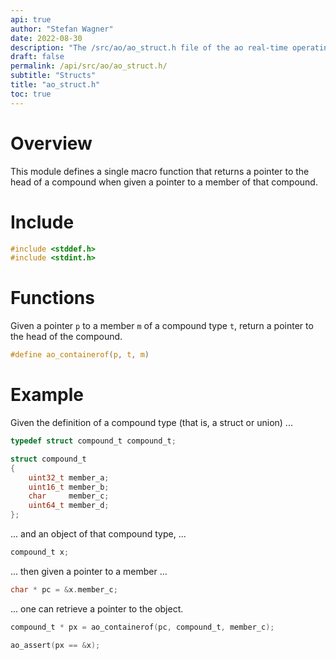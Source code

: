 ```yaml
---
api: true
author: "Stefan Wagner"
date: 2022-08-30
description: "The /src/ao/ao_struct.h file of the ao real-time operating system."
draft: false
permalink: /api/src/ao/ao_struct.h/
subtitle: "Structs"
title: "ao_struct.h"
toc: true
---
```


# Overview

This module defines a single macro function that returns a pointer to the head of a compound when given a pointer to a member of that compound.

# Include

```c
#include <stddef.h>
#include <stdint.h>
```

# Functions

Given a pointer `p` to a member `m` of a compound type `t`, return a pointer to the head of the compound.

```c
#define ao_containerof(p, t, m)
```

# Example

Given the definition of a compound type (that is, a struct or union) ...

```c
typedef struct compound_t compound_t;
```

```c
struct compound_t
{
    uint32_t member_a;
    uint16_t member_b;
    char     member_c;
    uint64_t member_d;
};
```

... and an object of that compound type, ...

```c
compound_t x;
```

... then given a pointer to a member ...

```c
char * pc = &x.member_c;
```

... one can retrieve a pointer to the object.

```c
compound_t * px = ao_containerof(pc, compound_t, member_c);
```

```c
ao_assert(px == &x);
```
